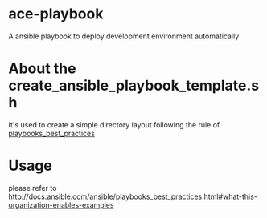 # ace-playbook
A ansible playbook to deploy development environment automatically

# About the create_ansible_playbook_template.sh
It's used to create a simple directory layout following the rule of [playbooks_best_practices](http://docs.ansible.com/ansible/playbooks_best_practices.html)

# Usage
please refer to http://docs.ansible.com/ansible/playbooks_best_practices.html#what-this-organization-enables-examples
